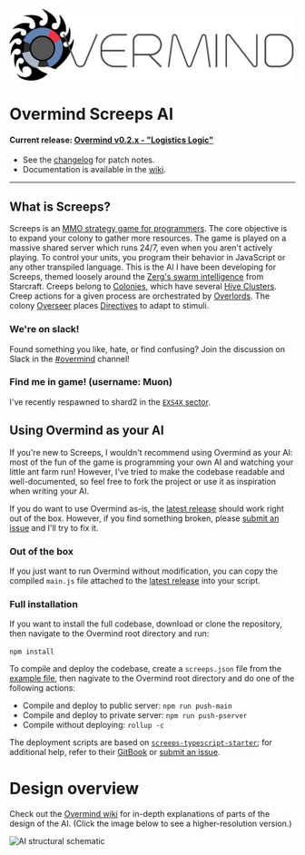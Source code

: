 ![](/assets/OvermindLogo.png)

# Overmind Screeps AI

#### Current release: [Overmind v0.2.x - "Logistics Logic"](https://github.com/bencbartlett/Overmind/releases)

- See the [changelog](https://github.com/bencbartlett/Overmind/blob/master/CHANGELOG.md) for patch notes.
- Documentation is available in the [wiki](https://github.com/bencbartlett/Overmind/wiki).

---

## What is Screeps?
Screeps is an [MMO strategy game for programmers](https://screeps.com/). The core objective is to expand your colony to gather more resources. The game is played on a massive shared server which runs 24/7, even when you aren't actively playing. To control your units, you program their behavior in JavaScript or any other transpiled language. This is the AI I have been developing for Screeps, themed loosely around the [Zerg's swarm intelligence](http://starcraft.wikia.com/wiki/Overlord) from Starcraft. Creeps belong to [Colonies](https://github.com/bencbartlett/Overmind/blob/master/src/Colony.ts), which have several [Hive Clusters](https://github.com/bencbartlett/Overmind/blob/master/src/hiveClusters/HiveCluster.ts). Creep actions for a given process are orchestrated by [Overlords](https://github.com/bencbartlett/Overmind/blob/master/src/overlords/Overlord.ts). The colony [Overseer](https://github.com/bencbartlett/Overmind/blob/master/src/Overseer.ts) places [Directives](https://github.com/bencbartlett/Overmind/blob/master/src/directives/Directive.ts) to adapt to stimuli.

### We're on slack!
Found something you like, hate, or find confusing? Join the discussion on Slack in the [#overmind](https://screeps.slack.com/messages/overmind) channel!

### Find me in game! (username: Muon)
I've recently respawned to shard2 in the [`EXS4X` sector](https://screeps.com/a/#!/map/shard2?pos=5.826,44.939).

## Using Overmind as your AI
If you're new to Screeps, I wouldn't recommend using Overmind as your AI: most of the fun of the game is programming your own AI and watching your little ant farm run! However, I've tried to make the codebase readable and well-documented, so feel free to fork the project or use it as inspiration when writing your AI. 

If you do want to use Overmind as-is, the [latest release](https://github.com/bencbartlett/Overmind/releases) should work right out of the box. However, if you find something broken, please [submit an issue](https://github.com/bencbartlett/Overmind/issues/new) and I'll try to fix it.

### Out of the box
If you just want to run Overmind without modification, you can copy the compiled `main.js` file attached to the [latest release](https://github.com/bencbartlett/Overmind/releases) into your script.

### Full installation 
If you want to install the full codebase, download or clone the repository, then navigate to the Overmind root directory and run:

```npm install```

To compile and deploy the codebase, create a `screeps.json` file from the [example file](https://github.com/bencbartlett/Overmind/blob/master/screeps.example.json), then nagivate to the Overmind root directory and do one of the following actions:

- Compile and deploy to public server: `npm run push-main`
- Compile and deploy to private server: `npm run push-pserver`
- Compile without deploying: `rollup -c`

The deployment scripts are based on [`screeps-typescript-starter`](https://github.com/screepers/screeps-typescript-starter); for additional help, refer to their [GitBook](https://screepers.gitbooks.io/screeps-typescript-starter/getting-started/deploying.html) or [submit an issue](https://github.com/bencbartlett/Overmind/issues/new).

# Design overview

Check out the [Overmind wiki](https://github.com/bencbartlett/Overmind/wiki) for in-depth explanations of parts of the design of the AI. (Click the image below to see a higher-resolution version.)

![[AI structural schematic](/assets/AIdiagram.png)](https://raw.githubusercontent.com/bencbartlett/Overmind/master/assets/AIdiagram.png)

